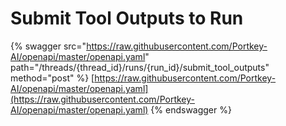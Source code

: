 # Submit Tool Outputs to Run

{% swagger src="https://raw.githubusercontent.com/Portkey-AI/openapi/master/openapi.yaml" path="/threads/{thread_id}/runs/{run_id}/submit_tool_outputs" method="post" %}
[https://raw.githubusercontent.com/Portkey-AI/openapi/master/openapi.yaml](https://raw.githubusercontent.com/Portkey-AI/openapi/master/openapi.yaml)
{% endswagger %}
